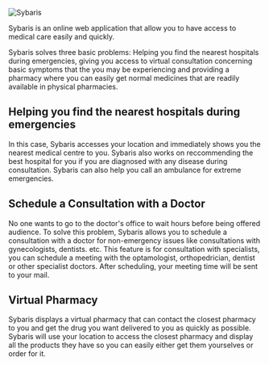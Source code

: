 ![Sybaris](https://sybaris.netlify.app/images/logo-white.png)

Sybaris is an online web application that allow you to have access to medical care easily and quickly.

Sybaris solves three basic problems: Helping you find the nearest hospitals during emergencies, giving you access to virtual consultation concerning basic symptoms that the you may be experiencing and providing a pharmacy where you can easily get normal medicines that are readily available in physical pharmacies.

## Helping you find the nearest hospitals during emergencies

In this case, Sybaris accesses your location and immediately shows you the nearest medical centre to you. Sybaris also works on reccommending the best hospital for you if you are diagnosed with any disease during consultation. Sybaris can also help you call an ambulance for extreme emergencies.

## Schedule a Consultation with a Doctor

No one wants to go to the doctor's office to wait hours before being offered audience. To solve this problem, Sybaris allows you to schedule a consultation with a doctor for non-emergency issues like consultations with gynecologists, dentists. etc. This feature is for consultation with specialists, you can schedule a meeting with the optamologist, orthopedrician, dentist or other specialist doctors. After scheduling, your meeting time will be sent to your mail.

## Virtual Pharmacy

Sybaris displays a virtual pharmacy that can contact the closest pharmacy to you and get the drug you want delivered to you as quickly as possible. Sybaris will use your location to access the closest pharmacy and display all the products they have so you can easily either get them yourselves or order for it.
